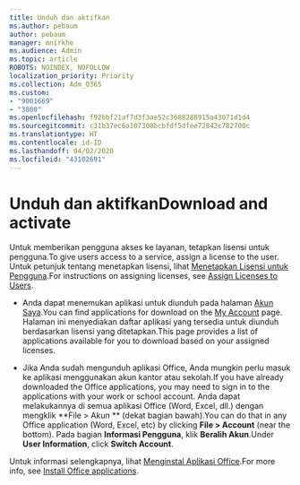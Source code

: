 ```yaml
---
title: Unduh dan aktifkan
ms.author: pebaum
author: pebaum
manager: mnirkhe
ms.audience: Admin
ms.topic: article
ROBOTS: NOINDEX, NOFOLLOW
localization_priority: Priority
ms.collection: Adm_O365
ms.custom:
- "9001669"
- "3800"
ms.openlocfilehash: f92bbf21af7d3f3ae52c3688288915a43071d1d4
ms.sourcegitcommit: c31b37ec6a107308bcbfdf5dfee72843c782700c
ms.translationtype: HT
ms.contentlocale: id-ID
ms.lasthandoff: 04/02/2020
ms.locfileid: "43102691"
---
```

# <a name="download-and-activate"></a><span data-ttu-id="21b59-102">Unduh dan aktifkan</span><span class="sxs-lookup"><span data-stu-id="21b59-102">Download and activate</span></span>

<span data-ttu-id="21b59-103">Untuk memberikan pengguna akses ke layanan, tetapkan lisensi untuk pengguna.</span><span class="sxs-lookup"><span data-stu-id="21b59-103">To give users access to a service, assign a license to the user.</span></span> <span data-ttu-id="21b59-104">Untuk petunjuk tentang menetapkan lisensi, lihat [Menetapkan Lisensi untuk Pengguna](https://docs.microsoft.com/microsoft-365/admin/manage/assign-licenses-to-users).</span><span class="sxs-lookup"><span data-stu-id="21b59-104">For instructions on assigning licenses, see [Assign Licenses to Users](https://docs.microsoft.com/microsoft-365/admin/manage/assign-licenses-to-users).</span></span>

- <span data-ttu-id="21b59-105">Anda dapat menemukan aplikasi untuk diunduh pada halaman [Akun Saya](https://portal.office.com/account/#installs).</span><span class="sxs-lookup"><span data-stu-id="21b59-105">You can find applications for download on the [My Account](https://portal.office.com/account/#installs) page.</span></span> <span data-ttu-id="21b59-106">Halaman ini menyediakan daftar aplikasi yang tersedia untuk diunduh berdasarkan lisensi yang ditetapkan.</span><span class="sxs-lookup"><span data-stu-id="21b59-106">This page provides a list of applications available for you to download based on your assigned licenses.</span></span> 

- <span data-ttu-id="21b59-107">Jika Anda sudah mengunduh aplikasi Office, Anda mungkin perlu masuk ke aplikasi menggunakan akun kantor atau sekolah.</span><span class="sxs-lookup"><span data-stu-id="21b59-107">If you have already downloaded the Office applications, you may need to sign in to the applications with your work or school account.</span></span> <span data-ttu-id="21b59-108">Anda dapat melakukannya di semua aplikasi Office (Word, Excel, dll.) dengan mengklik \*\*File > Akun \*\* (dekat bagian bawah).</span><span class="sxs-lookup"><span data-stu-id="21b59-108">You can do that in any Office application (Word, Excel, etc) by clicking **File > Account** (near the bottom).</span></span> <span data-ttu-id="21b59-109">Pada bagian **Informasi Pengguna**, klik **Beralih Akun**.</span><span class="sxs-lookup"><span data-stu-id="21b59-109">Under **User Information**, click **Switch Account**.</span></span>

<span data-ttu-id="21b59-110">Untuk informasi selengkapnya, lihat [Menginstal Aplikasi Office](https://docs.microsoft.com/microsoft-365/admin/setup/install-applications).</span><span class="sxs-lookup"><span data-stu-id="21b59-110">For more info, see [Install Office applications](https://docs.microsoft.com/microsoft-365/admin/setup/install-applications).</span></span>

